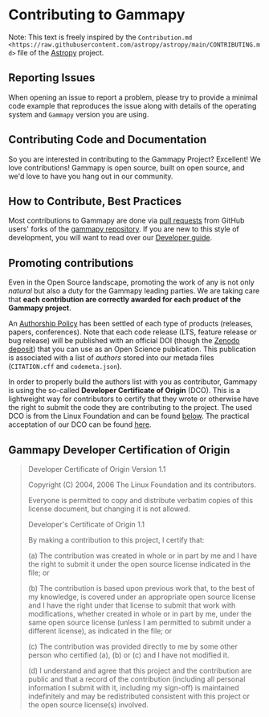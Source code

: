 Contributing to Gammapy
=======================

Note: This text is freely inspired by the `Contribution.md <https://raw.githubusercontent.com/astropy/astropy/main/CONTRIBUTING.md>`
file of the [Astropy](https://www.astropy.org/) project.

Reporting Issues
----------------

When opening an issue to report a problem, please try to provide a minimal code
example that reproduces the issue along with details of the operating system and `Gammapy` version you are using.


Contributing Code and Documentation
-----------------------------------

So you are interested in contributing to the Gammapy Project?  Excellent!
We love contributions! Gammapy is open source, built on open source, and
we'd love to have you hang out in our community.

How to Contribute, Best Practices
---------------------------------

Most contributions to Gammapy are done via [pull requests](https://help.github.com/en/github/collaborating-with-issues-and-pull-requests/about-pull-requests)
from GitHub users' forks of the [gammapy repository](https://github.com/gammapy/gammapy). If you are new to this
style of development, you will want to read over our [Developer guide](https://docs.gammapy.org/dev/development/intro.html).

Promoting contributions
-----------------------
Even in the Open Source landscape, promoting the work of any is not only *natural* but also a duty for the 
Gammapy leading parties. We are taking care that 
**each contribution are correctly awarded for each product of the Gammapy project**.  

An [Authorship Policy](https://github.com/gammapy/gammapy/blob/master/docs/development/pigs/pig-024.rst) 
has been settled of each type of products (releases, papers, conferences). Note that each code release
(LTS, feature release or bug release) will be published with an official DOI (though the 
[Zenodo deposit](https://zenodo.org/)) that you can use as an Open Science publication. This publication 
is associated with a list of *authors* stored into our metada files (``CITATION.cff`` and ``codemeta.json``).

In order to properly build the authors list with you as contributor, Gammapy is using the so-called 
**Developer Certificate of Origin** (DCO). This is a lightweight way for contributors to certify 
that they wrote or otherwise have the right to submit the code they are contributing to the project.
The used DCO is from the Linux Foundation and can be found 
[below](#markdown-header-gammapy-developer-certification-of-origin). The practical acceptation of our DCO
can be found 
[here](https://docs.gammapy.org/dev/development/intro.html#Acceptation-of-the-Developer-Certificate-of-Origin-(DCO)).

Gammapy Developer Certification of Origin
-----------------------------------------

> Developer Certificate of Origin
> Version 1.1
> 
> Copyright (C) 2004, 2006 The Linux Foundation and its contributors.
> 
> Everyone is permitted to copy and distribute verbatim copies of this
> license document, but changing it is not allowed.
> 
> 
> Developer's Certificate of Origin 1.1
> 
> By making a contribution to this project, I certify that:
> 
> (a) The contribution was created in whole or in part by me and I
>     have the right to submit it under the open source license
>     indicated in the file; or
> 
> (b) The contribution is based upon previous work that, to the best
>     of my knowledge, is covered under an appropriate open source
>     license and I have the right under that license to submit that
>     work with modifications, whether created in whole or in part
>     by me, under the same open source license (unless I am
>     permitted to submit under a different license), as indicated
>     in the file; or
> 
> (c) The contribution was provided directly to me by some other
>     person who certified (a), (b) or (c) and I have not modified
>     it.
> 
> (d) I understand and agree that this project and the contribution
>     are public and that a record of the contribution (including all
>     personal information I submit with it, including my sign-off) is
>     maintained indefinitely and may be redistributed consistent with
>     this project or the open source license(s) involved.
> 
 